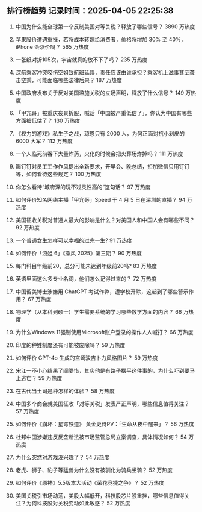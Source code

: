 
## 排行榜趋势 记录时间：2025-04-05 22:25:38
  
  1. 中国为什么能全球第一个反制美国对等关税？释放了哪些信号？ 3890 万热度
    
  2. 苹果股价遭遇重挫，若将成本转嫁给消费者，价格将增加 30% 至 40%，iPhone 会涨价吗？ 565 万热度
    
  3. 一张纸对折105次，宇宙就真的放不下了吗？ 235 万热度
    
  4. 深航乘客冲突咬伤空姐致航班延误，责任应该由谁承担？乘客机上滋事甚至袭击空乘，可能面临哪些法律后果？ 187 万热度
    
  5. 中国政府发布关于反对美国滥施关税的立场声明，释放了什么信号？ 149 万热度
    
  6. 「甲亢哥」被重庆夜景折服，喊话「中国被严重低估了」，你认为中国有哪些方面被低估了？ 130 万热度
    
  7. 《权力的游戏》私生子之战，琼恩只有 2000 人，为何正面对抗小剥皮的 6000 大军？ 112 万热度
    
  8. 一个人临死前吞下大量炸药，火化的时候会把火葬场炸掉吗？ 111 万热度
    
  9. 曝钉钉对员工工作作风提出全新要求，开早会、晚总结，拒加微信只用钉钉等，如何看待这些规定？ 100 万热度
    
  10. 你怎么看待“城府深的玩不过灵性高的”这句话？ 97 万热度
    
  11. 如何评价知名网络主播「甲亢哥」Speed 于 4 月 5 日在深圳的直播？ 94 万热度
    
  12. 美国征收关税对普通人最大的影响是什么？对美国人和中国人会有哪些不同？ 92 万热度
    
  13. 一个普通女生怎样可以幸福的过完一生? 91 万热度
    
  14. 如何评价「浪姐 6」《乘风 2025》第三期？ 90 万热度
    
  15. 每门科目年级前20，总分可能未达到年级前20吗? 83 万热度
    
  16. 英语里面这么多专业名词，他们怎么记得过来的？ 72 万热度
    
  17. 中国留美博士涉嫌用 ChatGPT 考试作弊，遭学校开除，这起到了哪些警示作用？ 67 万热度
    
  18. 物理学（从本科到硕士）学生需要系统的学习哪些数学方面的内容？ 66 万热度
    
  19. 为什么Windows 11强制使用Microsoft账户登录的操作人人喊打？ 66 万热度
    
  20. 印度的种姓制度还有可能被废除吗？ 59 万热度
    
  21. 如何评价 GPT-4o 生成的宫崎骏吉卜力风格图片？ 59 万热度
    
  22. 宋江一不小心结果了阎婆惜，其实他是有路子摆平这件事的，为什么吓到要马上逃亡？ 59 万热度
    
  23. 在古代当土司是种怎样的体验？ 58 万热度
    
  24. 中国多个商会就美国征收「对等关税」发表严正声明，哪些信息值得关注？ 57 万热度
    
  25. 如何评价《崩坏：星穹铁道》 黄金史诗PV：「生命从夜中醒来」？ 56 万热度
    
  26. 杜邦中国涉嫌违反反垄断法被市场监管总局立案调查，具体情况如何？ 54 万热度
    
  27. 为什么突然对游戏没兴趣了？ 54 万热度
    
  28. 老虎、狮子、豹子等猛兽为什么没有被驯化为骑兵坐骑？ 52 万热度
    
  29. 如何评价《原神》5.5版本大活动《荣花竞捷之争》？ 52 万热度
    
  30. 美国关税引市场动荡，美股大幅低开，科技股芯片股重挫，哪些信息值得关注？为何科技股对关税变动如此敏感？ 52 万热度
    